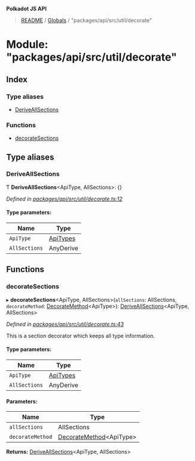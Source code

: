 **Polkadot JS API**

> [README](../README.md) / [Globals](../globals.md) / "packages/api/src/util/decorate"

# Module: "packages/api/src/util/decorate"

## Index

### Type aliases

* [DeriveAllSections](_packages_api_src_util_decorate_.md#deriveallsections)

### Functions

* [decorateSections](_packages_api_src_util_decorate_.md#decoratesections)

## Type aliases

### DeriveAllSections

Ƭ  **DeriveAllSections**\<ApiType, AllSections>: {}

*Defined in [packages/api/src/util/decorate.ts:12](https://github.com/polkadot-js/api/blob/7070f757c/packages/api/src/util/decorate.ts#L12)*

#### Type parameters:

Name | Type |
------ | ------ |
`ApiType` | [ApiTypes](_packages_api_src_types_base_.md#apitypes) |
`AllSections` | AnyDerive |

## Functions

### decorateSections

▸ **decorateSections**\<ApiType, AllSections>(`allSections`: AllSections, `decorateMethod`: [DecorateMethod](_packages_api_src_types_base_.md#decoratemethod)\<ApiType>): [DeriveAllSections](_packages_api_src_util_decorate_.md#deriveallsections)\<ApiType, AllSections>

*Defined in [packages/api/src/util/decorate.ts:43](https://github.com/polkadot-js/api/blob/7070f757c/packages/api/src/util/decorate.ts#L43)*

This is a section decorator which keeps all type information.

#### Type parameters:

Name | Type |
------ | ------ |
`ApiType` | [ApiTypes](_packages_api_src_types_base_.md#apitypes) |
`AllSections` | AnyDerive |

#### Parameters:

Name | Type |
------ | ------ |
`allSections` | AllSections |
`decorateMethod` | [DecorateMethod](_packages_api_src_types_base_.md#decoratemethod)\<ApiType> |

**Returns:** [DeriveAllSections](_packages_api_src_util_decorate_.md#deriveallsections)\<ApiType, AllSections>
